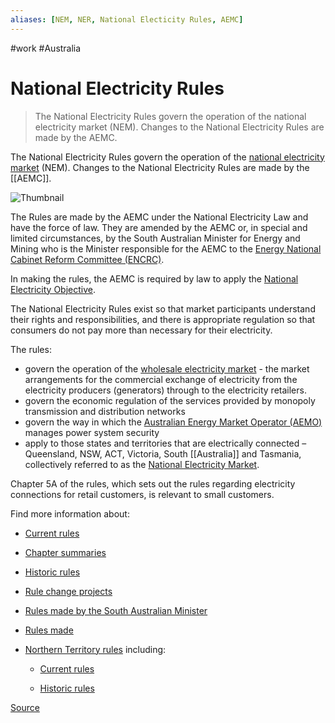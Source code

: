 ```yaml
---
aliases: [NEM, NER, National Electicity Rules, AEMC]
---
```

#work #Australia

# National Electricity Rules

> The National Electricity Rules govern the operation of the national electricity market (NEM). Changes to the National Electricity Rules are made by the AEMC.

The National Electricity Rules govern the operation of the [national electricity market](chrome-extension://cjedbglnccaioiolemnfhjncicchinao/australias-energy-market/markets-overview/national-electricity-market) (NEM). Changes to the National Electricity Rules are made by the [[AEMC]].

![Thumbnail](chrome-extension://cjedbglnccaioiolemnfhjncicchinao/sites/default/files/styles/crop_thumbnail/public/NEM-regulation.png?itok=KyW5BJU-)

The Rules are made by the AEMC under the National Electricity Law and have the force of law. They are amended by the AEMC or, in special and limited circumstances, by the South Australian Minister for Energy and Mining who is the Minister responsible for the AEMC to the [Energy National Cabinet Reform Committee (ENCRC)](https://energyministers.gov.au/).

In making the rules, the AEMC is required by law to apply the [National Electricity Objective](chrome-extension://cjedbglnccaioiolemnfhjncicchinao/legal/national-energy-objectives#NEO).

The National Electricity Rules exist so that market participants understand their rights and responsibilities, and there is appropriate regulation so that consumers do not pay more than necessary for their electricity.

The rules:

*   govern the operation of the [wholesale electricity market](chrome-extension://cjedbglnccaioiolemnfhjncicchinao/energy-system/electricity/electricity-market) - the market arrangements for the commercial exchange of electricity from the electricity producers (generators) through to the electricity retailers.
*   govern the economic regulation of the services provided by monopoly transmission and distribution networks
*   govern the way in which the [Australian Energy Market Operator (AEMO)](https://www.aemo.com.au/) manages power system security
*   apply to those states and territories that are electrically connected – Queensland, NSW, ACT, Victoria, South [[Australia]] and Tasmania, collectively referred to as the [National Electricity Market](chrome-extension://cjedbglnccaioiolemnfhjncicchinao/australias-energy-market/markets-overview/national-electricity-market).

Chapter 5A of the rules, which sets out the rules regarding electricity connections for retail customers, is relevant to small customers.

Find more information about:

*   [Current rules](chrome-extension://cjedbglnccaioiolemnfhjncicchinao/legal/energy-rules/national-electricity-rules/current)
    
*   [Chapter summaries](chrome-extension://cjedbglnccaioiolemnfhjncicchinao/regulation/energy-rules/national-electricity-rules/chapter-summaries)
    
*   [Historic rules](chrome-extension://cjedbglnccaioiolemnfhjncicchinao/legal/energy-rules/national-electricity-rules/historical-versions)
    
*   [Rule change projects](chrome-extension://cjedbglnccaioiolemnfhjncicchinao/our-work/changing-energy-rules/rule-changes)
    
*   [Rules made by the South Australian Minister](chrome-extension://cjedbglnccaioiolemnfhjncicchinao/south-australia)
    
*   [Rules made](chrome-extension://cjedbglnccaioiolemnfhjncicchinao/legal/energy-rules/national-electricity-rules/rules-made)
    
*   [Northern Territory rules](chrome-extension://cjedbglnccaioiolemnfhjncicchinao/legal/energy-rules/northern-territory-electricity-market-rules) including:
    
    *   [Current rules](chrome-extension://cjedbglnccaioiolemnfhjncicchinao/legal/energy-rules/northern-territory-electricity-market-rules/current)
        
    *   [Historic rules](chrome-extension://cjedbglnccaioiolemnfhjncicchinao/legal/energy-rules/northern-territory-electricity-market-rules/historical-versions)


[Source](https://www.aemc.gov.au/regulation/energy-rules/regulation-1)